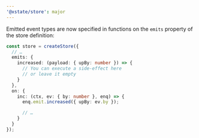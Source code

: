 ```yaml
---
'@xstate/store': major
---
```


Emitted event types are now specified in functions on the `emits` property of the store definition:

```ts
const store = createStore({
  // …
  emits: {
    increased: (payload: { upBy: number }) => {
      // You can execute a side-effect here
      // or leave it empty
    }
  },
  on: {
    inc: (ctx, ev: { by: number }, enq) => {
      enq.emit.increased({ upBy: ev.by });

      // …
    }
  }
});
```
